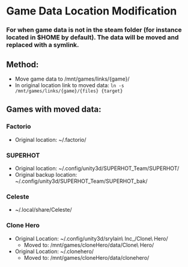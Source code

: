 # Game Data Location Modification
### For when game data is not in the steam folder (for instance located in $HOME by default). The data will be moved and replaced with a symlink.

## Method:

* Move game data to /mnt/games/links/{game}/
* In original location link to moved data: `ln -s /mnt/games/links/{game}/{files} {target}`

## Games with moved data:

### Factorio

* Original location: ~/.factorio/

### SUPERHOT

* Original location: ~/.config/unity3d/SUPERHOT_Team/SUPERHOT/
* Original backup location: ~/.config/unity3d/SUPERHOT_Team/SUPERHOT_bak/

### Celeste

* ~/.local/share/Celeste/

### Clone Hero

* Original Location: ~/.config/unity3d/srylain\ Inc_/Clone\ Hero/
    * Moved to: /mnt/games/cloneHero/data/Clone\ Hero/
* Original Location: ~/.clonehero/
    * Moved to: /mnt/games/cloneHero/data/clonehero/
